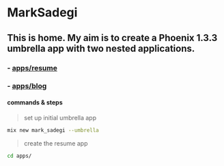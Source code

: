 # MarkSadegi

## This is home. My aim is to create a Phoenix 1.3.3 umbrella app with two nested applications.
### - [apps/resume](apps/resume)
### - [apps/blog](apps/blog)

#### commands & steps
> set up initial umbrella app
```sh
mix new mark_sadegi --umbrella
```

> create the resume app
```sh
cd apps/
```
```sh

```
```sh

```
```sh

```
```sh

```
```sh

```
```sh

```
```sh

```
